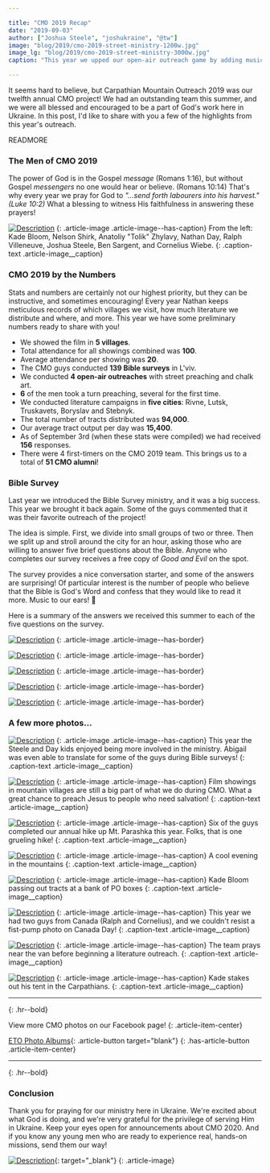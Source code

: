 ```yaml
---

title: "CMO 2019 Recap"
date: "2019-09-03"
author: ["Joshua Steele", "joshukraine", "@tw"]
image: "blog/2019/cmo-2019-street-ministry-1200w.jpg"
image_lg: "blog/2019/cmo-2019-street-ministry-3000w.jpg"
caption: "This year we upped our open-air outreach game by adding music and a sound system. It was a great improvement in quality, and many people heard the Gospel!"

---
```


It seems hard to believe, but Carpathian Mountain Outreach 2019 was our twelfth annual CMO project! We had an outstanding team this summer, and we were all blessed and encouraged to be a part of God's work here in Ukraine. In this post, I'd like to share with you a few of the highlights from this year's outreach.

READMORE

### The Men of CMO 2019

The power of God is in the Gospel *message* (Romans 1:16), but without Gospel *messengers* no one would hear or believe. (Romans 10:14) That's why every year we pray for God to *"...send forth labourers into his harvest." (Luke 10:2)* What a blessing to witness His faithfulness in answering these prayers! 

[![Description](/assets/images/blog/2019/cmo-2019-team-photo-700w.jpeg)](/assets/images/blog/2019/cmo-2019-team-photo-3000w.jpeg)
{: .article-image .article-image--has-caption}
From the left: Kade Bloom, Nelson Shirk, Anatoliy "Tolik" Zhylavy, Nathan Day, Ralph Villeneuve, Joshua Steele, Ben Sargent, and Cornelius Wiebe.
{: .caption-text .article-image__caption}

### CMO 2019 by the Numbers

Stats and numbers are certainly not our highest priority, but they can be instructive, and sometimes encouraging! Every year Nathan keeps meticulous records of which villages we visit, how much literature we distribute and where, and more. This year we have some preliminary numbers ready to share with you!

- We showed the film in **5 villages**.
- Total attendance for all showings combined was **100**.
- Average attendance per showing was **20**.
- The CMO guys conducted **139 Bible surveys** in L'viv.
- We conducted **4 open-air outreaches** with street preaching and chalk art.
- **6** of the men took a turn preaching, several for the first time.
- We conducted literature campaigns in **five cities**: Rivne, Lutsk, Truskavets, Boryslav and Stebnyk.
- The total number of tracts distributed was **94,000**.
- Our average tract output per day was **15,400**.
- As of September 3rd (when these stats were compiled) we had received **156** responses.
- There were 4 first-timers on the CMO 2019 team. This brings us to a total of **51 CMO alumni**!

### Bible Survey

Last year we introduced the Bible Survey ministry, and it was a big success. This year we brought it back again. Some of the guys commented that it was their favorite outreach of the project!

The idea is simple. First, we divide into small groups of two or three. Then we split up and stroll around the city for an hour, asking those who are willing to answer five brief questions about the Bible. Anyone who completes our survey receives a free copy of *Good and Evil* on the spot.

The survey provides a nice conversation starter, and some of the answers are surprising! Of particular interest is the number of people who believe that the Bible is God's Word and confess that they would like to read it more. Music to our ears! 🙂

Here is a summary of the answers we received this summer to each of the five questions on the survey.

[![Description](assets/images/blog/2019/cmo-2019-survey-q1-700h.png)](assets/images/blog/2019/cmo-2019-survey-q1-2300h.png)
{: .article-image .article-image--has-border}

[![Description](assets/images/blog/2019/cmo-2019-survey-q2-700h.png)](assets/images/blog/2019/cmo-2019-survey-q2-2300h.png)
{: .article-image .article-image--has-border}

[![Description](assets/images/blog/2019/cmo-2019-survey-q3-700h.png)](assets/images/blog/2019/cmo-2019-survey-q3-2300h.png)
{: .article-image .article-image--has-border}

[![Description](assets/images/blog/2019/cmo-2019-survey-q4-700h.png)](assets/images/blog/2019/cmo-2019-survey-q4-2300h.png)
{: .article-image .article-image--has-border}

[![Description](assets/images/blog/2019/cmo-2019-survey-q5-700h.png)](assets/images/blog/2019/cmo-2019-survey-q5-2300h.png)
{: .article-image .article-image--has-border}

### A few more photos...

[![Description](/assets/images/blog/2019/bible-surveys-kade-and-girls-700w.jpg)](/assets/images/blog/2019/bible-surveys-kade-and-girls-3000w.jpg)
{: .article-image .article-image--has-caption}
This year the Steele and Day kids enjoyed being more involved in the ministry. Abigail was even able to translate for some of the guys during Bible surveys!
{: .caption-text .article-image__caption}

[![Description](/assets/images/blog/2019/cmo-2019-film-showing-700w.jpeg)](/assets/images/blog/2019/cmo-2019-film-showing-3000w.jpeg)
{: .article-image .article-image--has-caption}
Film showings in mountain villages are still a big part of what we do during CMO. What a great chance to preach Jesus to people who need salvation!
{: .caption-text .article-image__caption}

[![Description](/assets/images/blog/2019/cmo-2019-parashka-summit-700w.jpeg)](/assets/images/blog/2019/cmo-2019-parashka-summit-3000w.jpeg)
{: .article-image .article-image--has-caption}
Six of the guys completed our annual hike up Mt. Parashka this year. Folks, that is one grueling hike!
{: .caption-text .article-image__caption}

[![Description](/assets/images/blog/2019/cmo-cool-guy-walking-700w.jpg)](/assets/images/blog/2019/cmo-cool-guy-walking-3000w.jpg)
{: .article-image .article-image--has-caption}
A cool evening in the mountains
{: .caption-text .article-image__caption}

[![Description](/assets/images/blog/2019/kade-tracting-po-boxes-700w.jpg)](/assets/images/blog/2019/kade-tracting-po-boxes-3000w.jpg)
{: .article-image .article-image--has-caption}
Kade Bloom passing out tracts at a bank of PO boxes
{: .caption-text .article-image__caption}

[![Description](/assets/images/blog/2019/o-canada-700w.jpeg)](/assets/images/blog/2019/o-canada-3000w.jpeg)
{: .article-image .article-image--has-caption}
This year we had two guys from Canada (Ralph and Cornelius), and we couldn't resist a fist-pump photo on Canada Day!
{: .caption-text .article-image__caption}

[![Description](/assets/images/blog/2019/praying-by-the-van-700w.jpeg)](/assets/images/blog/2019/praying-by-the-van-3000w.jpeg)
{: .article-image .article-image--has-caption}
The team prays near the van before beginning a literature outreach.
{: .caption-text .article-image__caption}


[![Description](/assets/images/blog/2019/staking-the-tent-700w.jpeg)](/assets/images/blog/2019/staking-the-tent-3000w.jpeg)
{: .article-image .article-image--has-caption}
Kade stakes out his tent in the Carpathians.
{: .caption-text .article-image__caption}

---
{: .hr--bold}

View more CMO photos on our Facebook page!
{: .article-item-center}

[ETO Photo Albums](https://www.facebook.com/euroteamoutreach/photos/?tab=albums){: .article-button target="blank"}
{: .has-article-button .article-item-center}

---
{: .hr--bold}

### Conclusion

Thank you for praying for our ministry here in Ukraine. We're excited about what God is doing, and we're very grateful for the privilege of serving Him in Ukraine. Keep your eyes open for announcements about CMO 2020. And if you know any young men who are ready to experience real, hands-on missions, send them our way!

[![Description](assets/images/blog/2018/cmo-logo-full-300w.png)](https://cmoproject.org/){: target="_blank"}
{: .article-image}
